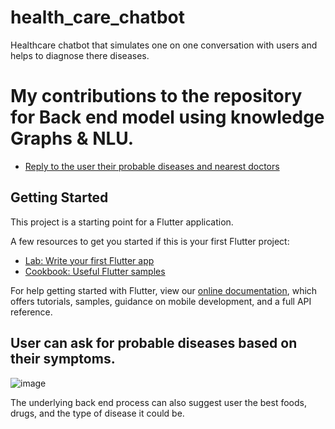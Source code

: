 # health_care_chatbot

Healthcare chatbot that simulates one on one conversation with users and helps to diagnose there diseases.

# My contributions to the repository for Back end model using knowledge Graphs & NLU. 
- [Reply to the user their probable diseases and nearest doctors](https://github.com/xzaviourr/HealthcareChatbot)

## Getting Started

This project is a starting point for a Flutter application.

A few resources to get you started if this is your first Flutter project:

- [Lab: Write your first Flutter app](https://flutter.dev/docs/get-started/codelab)
- [Cookbook: Useful Flutter samples](https://flutter.dev/docs/cookbook)

For help getting started with Flutter, view our
[online documentation](https://flutter.dev/docs), which offers tutorials,
samples, guidance on mobile development, and a full API reference.


## User can ask for probable diseases based on their symptoms. 

![image](https://user-images.githubusercontent.com/58950467/162941682-fa413e6f-f087-492e-86e8-2f65a1de1727.png)

The underlying back end process can also suggest user the best foods, drugs, and the type of disease it could be. 
